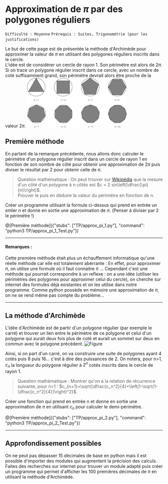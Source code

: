 # Approximation de $`\pi`$ par des polygones réguliers
`Difficulté : Moyenne`
`Prérequis : Suites, Trigonométrie (pour les justifications)`

Le but de cette page est de présentée la méthode d'Archimède pour approximer la valeur de $`\pi`$ en utilisant des polygones réguliers inscrits dans le cercle.  
L'idée est de considérer un cercle de rayon 1. Son périmètre est alors de $`2\pi`$. Si on trace un polygone régulier inscrit dans ce cercle, avec un nombre de coté suffisamment grand, son périmètre devrait alors être proche de la valeur $`2\pi`$.
![Image](polygones_archimede.png)


## Première méthode

En partant de la remarque précédente, nous allons donc calculer le périmètre d'un polygone régulier inscrit dans un cercle de rayon 1 en fonction de son nombre de côté pour obtenir une approximation de $`2\pi`$ puis diviser le résultat par 2 pour obtenir celle de  $`\pi`$.

> Question mathématique : On peut trouver sur [Wikipédia](https://fr.wikipedia.org/wiki/Polygone_r%C3%A9gulier) que la mesure d'un côté d'un polygone à n côtés est $`c = 2 sin\left(\dfrac{\pi}{n}\right)`$.  
Prouver le puis en déduire la valeur du périmètre en fonction de $`n`$.

Créer un programme utilisant la formule ci-dessus qui prend en entrée un entier $`n`$ et donne en sortie une approximation de $`\pi`$. (Penser à diviser par 2 le périmètre !)

@[Première méthode]({"stubs": ["TP/approx_pi_1.py"], "command": "python3 TP/approx_pi_1_Test.py"})

---

#### Remarques :

Cette première méthode était plus un échauffement informatique qu'une réelle méthode car elle est totalement abérrante : En effet, pour approximer $`\pi`$, on utilise une formule où il faut connaitre $`\pi`$ ... Cependant c'est une méthode qui pourrait correspondre à un reflexe : on a une idée (utiliser les périmètres des polygones pour approximer celui du cercle), on cherche sur internet des formules déjà existantes et on les utilise dans notre programme. Comme python possède en mémoire une approximation de $`\pi`$, on ne se rend même pas compte du problème...

---

## La méthode d'Archimède

L'idée d'Archimède est de partir d'un polygone régulier (par exemple le carré) et trouver un lien entre le périmètre de ce polygone et celui d'un polygone qui aurait deux fois plus de coté et aurait un sommet sur deux en commun avec le polygone précédent. 
![Figure](http://serge.mehl.free.fr/anx/anx_gif/exhaus1.gif)

Ainsi, si on part d'un carré, on va construire une suite de polygones ayant 4 cotés puis 8 puis 16... c'est à dire des puissances de 2. On notera, pour n>1, $`c_n`$ la longueur du polygone régulier à $`2^n`$ cotés inscrits dans le cercle de rayon 1.

> Question mathématique : Montrer qu'on a la relation de récurrence suivante, pour n>1 :  $`c_{n+1}=\sqrt{\dfrac{c_n^2}{4}+\left(1-\sqrt{1-\dfrac{c_n^2}{4}}\right)^2}`$.

Créer une fonction qui prend en entrée n et donne en sortie une approximation de $`\pi`$ en utilisant $`c_n`$ pour calculer le demi-périmètre.

@[Première méthode]({"stubs": ["TP/approx_pi_2.py"], "command": "python3 TP/approx_pi_2_Test.py"})

---

## Approfondissement possibles

On ne peut pas dépasser 15 décimales de base en python mais il est possible d'importer des modules qui augmentent la précision des calculs. Faites des recherches sur internet pour trouver un module adapté puis créer un programme qui permet d'afficher les 100 premières décimales de $`\pi`$ en utilisant la méthode d'Archimède.
